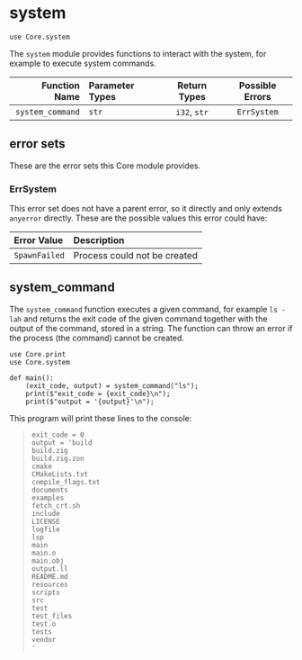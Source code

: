 # system

```ft
use Core.system
```

The `system` module provides functions to interact with the system, for example to execute system commands.

|    Function Name | Parameter Types | Return Types | Possible Errors |
| ---------------: | :-------------- | :----------: | :-------------: |
| `system_command` | `str`           | `i32`, `str` |   `ErrSystem`   |

## error sets

These are the error sets this Core module provides.

### ErrSystem

This error set does not have a parent error, so it directly and only extends `anyerror` directly. These are the possible values this error could have:

| Error Value   | Description                  |
| :------------ | :--------------------------- |
| `SpawnFailed` | Process could not be created |

## system_command

The `system_command` function executes a given command, for example `ls -lah` and returns the exit code of the given command together with the output of the command, stored in a string. The function can throw an error if the process (the command) cannot be created.

```ft
use Core.print
use Core.system

def main():
    (exit_code, output) = system_command("ls");
    print($"exit_code = {exit_code}\n");
    print($"output = '{output}'\n");
```

This program will print these lines to the console:

> ```
> exit_code = 0
> output = 'build
> build.zig
> build.zig.zon
> cmake
> CMakeLists.txt
> compile_flags.txt
> documents
> examples
> fetch_crt.sh
> include
> LICENSE
> logfile
> lsp
> main
> main.o
> main.obj
> output.ll
> README.md
> resources
> scripts
> src
> test
> test_files
> test.o
> tests
> vendor
> '
> ```
